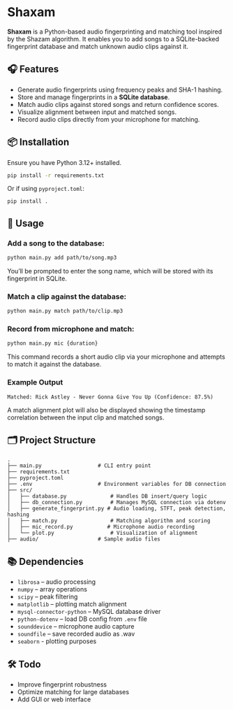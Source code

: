# Shaxam

**Shaxam** is a Python-based audio fingerprinting and matching tool inspired by the Shazam algorithm. It enables you to add songs to a SQLite-backed fingerprint database and match unknown audio clips against it.

## 🎧 Features

- Generate audio fingerprints using frequency peaks and SHA-1 hashing.
- Store and manage fingerprints in a **SQLite database**.
- Match audio clips against stored songs and return confidence scores.
- Visualize alignment between input and matched songs.
- Record audio clips directly from your microphone for matching.

## 📦 Installation

Ensure you have Python 3.12+ installed.

```bash
pip install -r requirements.txt
```

Or if using `pyproject.toml`:

```bash
pip install .
```

## 🚀 Usage

### Add a song to the database:
```bash
python main.py add path/to/song.mp3
```
You’ll be prompted to enter the song name, which will be stored with its fingerprint in SQLite.

### Match a clip against the database:
```bash
python main.py match path/to/clip.mp3
```

### Record from microphone and match:
```bash
python main.py mic {duration}
```
This command records a short audio clip via your microphone and attempts to match it against the database.

### Example Output
```
Matched: Rick Astley - Never Gonna Give You Up (Confidence: 87.5%)
```

A match alignment plot will also be displayed showing the timestamp correlation between the input clip and matched songs.

## 🗂 Project Structure

```
.
├── main.py                  # CLI entry point
├── requirements.txt
├── pyproject.toml
├── .env                     # Environment variables for DB connection
├── src/
│   ├── database.py              # Handles DB insert/query logic
│   ├── db_connection.py         # Manages MySQL connection via dotenv
│   ├── generate_fingerprint.py # Audio loading, STFT, peak detection, hashing
│   ├── match.py                 # Matching algorithm and scoring
│   ├── mic_record.py           # Microphone audio recording
│   └── plot.py                  # Visualization of alignment
├── audio/                   # Sample audio files
```

## 📚 Dependencies

- `librosa` – audio processing
- `numpy` – array operations
- `scipy` – peak filtering
- `matplotlib` – plotting match alignment
- `mysql-connector-python` – MySQL database driver
- `python-dotenv` – load DB config from `.env` file
- `sounddevice` – microphone audio capture
- `soundfile` – save recorded audio as .wav
- `seaborn` - plotting purposes

## 🛠 Todo

- Improve fingerprint robustness
- Optimize matching for large databases
- Add GUI or web interface
